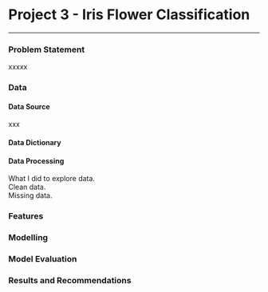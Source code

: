 # Project 3 - Iris Flower Classification

---

### Problem Statement

xxxxx

### Data 

#### Data Source
xxx

#### Data Dictionary

#### Data Processing

What I did to explore data.  
Clean data. <br>
Missing data.

### Features

### Modelling

### Model Evaluation

### Results and Recommendations
